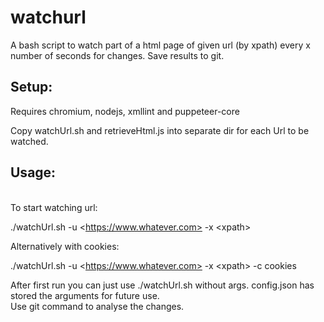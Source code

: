 # watchurl

A bash script to watch part of a html page of given url (by xpath) every x number of seconds for changes. Save results to git.

## Setup:

Requires chromium, nodejs, xmllint and puppeteer-core<br>

Copy watchUrl.sh and retrieveHtml.js into separate dir for each Url to be watched.

## Usage:

<br>To start watching url:

./watchUrl.sh -u \<https://www.whatever.com> -x \<xpath\>

Alternatively with cookies:

./watchUrl.sh -u \<https://www.whatever.com> -x \<xpath\> -c cookies

After first run you can just use ./watchUrl.sh without args. config.json has stored the arguments for future use.<br>Use git command to analyse the changes.
